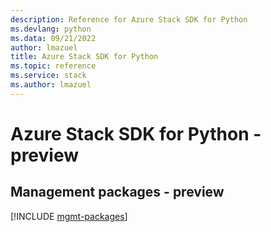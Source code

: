 ```yaml
---
description: Reference for Azure Stack SDK for Python
ms.devlang: python
ms.data: 09/21/2022
author: lmazuel
title: Azure Stack SDK for Python
ms.topic: reference
ms.service: stack
ms.author: lmazuel
---
```

# Azure Stack SDK for Python - preview

## Management packages - preview
[!INCLUDE [mgmt-packages](stack-mgmt-index.md)]